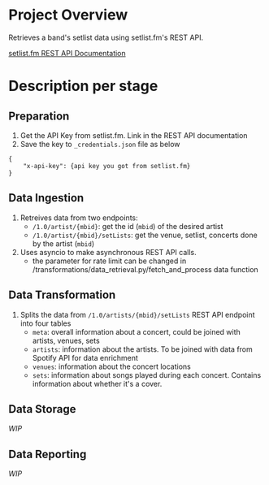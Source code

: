 # Project Overview
Retrieves a band's setlist data using setlist.fm's REST API.

[setlist.fm REST API Documentation](https://api.setlist.fm/docs/1.0/index.html)

# Description per stage 
## Preparation
1. Get the API Key from setlist.fm. Link in the REST API documentation
2. Save the key to `_credentials.json` file as below 
```
{
    "x-api-key": {api key you got from setlist.fm}
}
```
## Data Ingestion
1. Retreives data from two endpoints: 
    - `/1.0/artist/{mbid}`: get the id (`mbid`) of the desired artist
    - `/1.0/artist/{mbid}/setLists`: get the venue, setlist, concerts done by the artist (`mbid`)
2. Uses asyncio to make asynchronous REST API calls. 
    - the parameter for rate limit can be changed in /transformations/data_retrieval.py/fetch_and_process data function

## Data Transformation
1. Splits the data from `/1.0/artists/{mbid}/setLists` REST API endpoint into four tables
    - `meta`: overall information about a concert, could be joined with artists, venues, sets
    - `artists`: information about the artists. To be joined with data from Spotify API for data enrichment
    - `venues`: information about the concert locations 
    - `sets`: information about songs played during each concert. Contains information about whether it's a cover. 

## Data Storage
_WIP_ 
## Data Reporting
_WIP_
